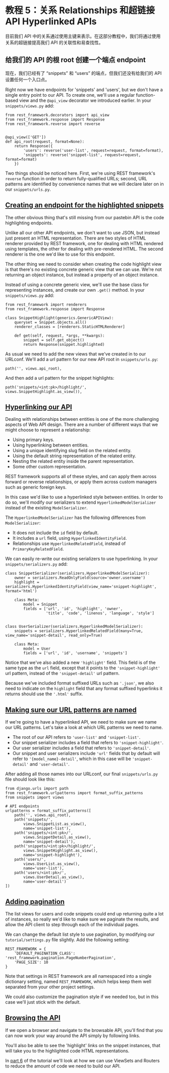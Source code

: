 # 教程 5：关系 Relationships 和超链接 API Hyperlinked APIs

目前我们 API 中的关系通过使用主键来表示。在这部分教程中，我们将通过使用关系的超链接提高我们 API 的关联性和易查找性。

## 给我们的 API 的根 root 创建一个端点 endpoint

现在，我们已经有了 “snippets” 和 “users” 的端点，但我们还没有给我们的 API 设置任何一个入口点。

Right now we have endpoints for 'snippets' and 'users', but we don't have a single entry point to our API. To create one, we'll use a regular function-based view and the `@api_view` decorator we introduced earlier. In your `snippets/views.py` add:

```
from rest_framework.decorators import api_view
from rest_framework.response import Response
from rest_framework.reverse import reverse


@api_view(['GET'])
def api_root(request, format=None):
    return Response({
        'users': reverse('user-list', request=request, format=format),
        'snippets': reverse('snippet-list', request=request, format=format)
    })
```

Two things should be noticed here. First, we're using REST framework's `reverse` function in order to return fully-qualified URLs; second, URL patterns are identified by convenience names that we will declare later on in our `snippets/urls.py`.

## [Creating an endpoint for the highlighted snippets](https://www.django-rest-framework.org/tutorial/5-relationships-and-hyperlinked-apis/#creating-an-endpoint-for-the-highlighted-snippets)

The other obvious thing that's still missing from our pastebin API is the code highlighting endpoints.

Unlike all our other API endpoints, we don't want to use JSON, but instead just present an HTML representation. There are two styles of HTML renderer provided by REST framework, one for dealing with HTML rendered using templates, the other for dealing with pre-rendered HTML. The second renderer is the one we'd like to use for this endpoint.

The other thing we need to consider when creating the code highlight view is that there's no existing concrete generic view that we can use. We're not returning an object instance, but instead a property of an object instance.

Instead of using a concrete generic view, we'll use the base class for representing instances, and create our own `.get()` method. In your `snippets/views.py` add:

```
from rest_framework import renderers
from rest_framework.response import Response

class SnippetHighlight(generics.GenericAPIView):
    queryset = Snippet.objects.all()
    renderer_classes = [renderers.StaticHTMLRenderer]

    def get(self, request, *args, **kwargs):
        snippet = self.get_object()
        return Response(snippet.highlighted)
```

As usual we need to add the new views that we've created in to our URLconf. We'll add a url pattern for our new API root in `snippets/urls.py`:

```
path('', views.api_root),
```

And then add a url pattern for the snippet highlights:

```
path('snippets/<int:pk>/highlight/', views.SnippetHighlight.as_view()),
```

## [Hyperlinking our API](https://www.django-rest-framework.org/tutorial/5-relationships-and-hyperlinked-apis/#hyperlinking-our-api)

Dealing with relationships between entities is one of the more challenging aspects of Web API design. There are a number of different ways that we might choose to represent a relationship:

- Using primary keys.
- Using hyperlinking between entities.
- Using a unique identifying slug field on the related entity.
- Using the default string representation of the related entity.
- Nesting the related entity inside the parent representation.
- Some other custom representation.

REST framework supports all of these styles, and can apply them across forward or reverse relationships, or apply them across custom managers such as generic foreign keys.

In this case we'd like to use a hyperlinked style between entities. In order to do so, we'll modify our serializers to extend `HyperlinkedModelSerializer` instead of the existing `ModelSerializer`.

The `HyperlinkedModelSerializer` has the following differences from `ModelSerializer`:

- It does not include the `id` field by default.
- It includes a `url` field, using `HyperlinkedIdentityField`.
- Relationships use `HyperlinkedRelatedField`, instead of `PrimaryKeyRelatedField`.

We can easily re-write our existing serializers to use hyperlinking. In your `snippets/serializers.py` add:

```
class SnippetSerializer(serializers.HyperlinkedModelSerializer):
    owner = serializers.ReadOnlyField(source='owner.username')
    highlight = serializers.HyperlinkedIdentityField(view_name='snippet-highlight', format='html')

    class Meta:
        model = Snippet
        fields = ['url', 'id', 'highlight', 'owner',
                  'title', 'code', 'linenos', 'language', 'style']


class UserSerializer(serializers.HyperlinkedModelSerializer):
    snippets = serializers.HyperlinkedRelatedField(many=True, view_name='snippet-detail', read_only=True)

    class Meta:
        model = User
        fields = ['url', 'id', 'username', 'snippets']
```

Notice that we've also added a new `'highlight'` field. This field is of the same type as the `url` field, except that it points to the `'snippet-highlight'` url pattern, instead of the `'snippet-detail'` url pattern.

Because we've included format suffixed URLs such as `'.json'`, we also need to indicate on the `highlight` field that any format suffixed hyperlinks it returns should use the `'.html'` suffix.

## [Making sure our URL patterns are named](https://www.django-rest-framework.org/tutorial/5-relationships-and-hyperlinked-apis/#making-sure-our-url-patterns-are-named)

If we're going to have a hyperlinked API, we need to make sure we name our URL patterns. Let's take a look at which URL patterns we need to name.

- The root of our API refers to `'user-list'` and `'snippet-list'`.
- Our snippet serializer includes a field that refers to `'snippet-highlight'`.
- Our user serializer includes a field that refers to `'snippet-detail'`.
- Our snippet and user serializers include `'url'` fields that by default will refer to `'{model_name}-detail'`, which in this case will be `'snippet-detail'` and `'user-detail'`.

After adding all those names into our URLconf, our final `snippets/urls.py` file should look like this:

```
from django.urls import path
from rest_framework.urlpatterns import format_suffix_patterns
from snippets import views

# API endpoints
urlpatterns = format_suffix_patterns([
    path('', views.api_root),
    path('snippets/',
        views.SnippetList.as_view(),
        name='snippet-list'),
    path('snippets/<int:pk>/',
        views.SnippetDetail.as_view(),
        name='snippet-detail'),
    path('snippets/<int:pk>/highlight/',
        views.SnippetHighlight.as_view(),
        name='snippet-highlight'),
    path('users/',
        views.UserList.as_view(),
        name='user-list'),
    path('users/<int:pk>/',
        views.UserDetail.as_view(),
        name='user-detail')
])
```

## [Adding pagination](https://www.django-rest-framework.org/tutorial/5-relationships-and-hyperlinked-apis/#adding-pagination)

The list views for users and code snippets could end up returning quite a lot of instances, so really we'd like to make sure we paginate the results, and allow the API client to step through each of the individual pages.

We can change the default list style to use pagination, by modifying our `tutorial/settings.py` file slightly. Add the following setting:

```
REST_FRAMEWORK = {
    'DEFAULT_PAGINATION_CLASS': 'rest_framework.pagination.PageNumberPagination',
    'PAGE_SIZE': 10
}
```

Note that settings in REST framework are all namespaced into a single dictionary setting, named `REST_FRAMEWORK`, which helps keep them well separated from your other project settings.

We could also customize the pagination style if we needed too, but in this case we'll just stick with the default.

## [Browsing the API](https://www.django-rest-framework.org/tutorial/5-relationships-and-hyperlinked-apis/#browsing-the-api)

If we open a browser and navigate to the browsable API, you'll find that you can now work your way around the API simply by following links.

You'll also be able to see the 'highlight' links on the snippet instances, that will take you to the highlighted code HTML representations.

In [part 6](https://www.django-rest-framework.org/tutorial/6-viewsets-and-routers/) of the tutorial we'll look at how we can use ViewSets and Routers to reduce the amount of code we need to build our API.